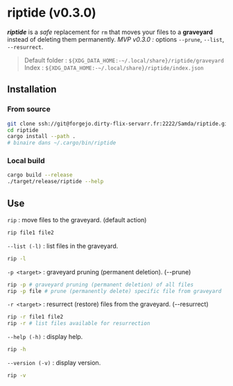 # riptide (v0.3.0)

***riptide*** is a *safe* replacement for `rm` that moves your files to a **graveyard**
instead of deleting them permanently.
*MVP v0.3.0 :* options `--prune`, `--list`, `--resurrect`.

> Default folder : `${XDG_DATA_HOME:-~/.local/share}/riptide/graveyard`  
> Index : `${XDG_DATA_HOME:-~/.local/share}/riptide/index.json`

## Installation

### From source

```bash
git clone ssh://git@forgejo.dirty-flix-servarr.fr:2222/Samda/riptide.git
cd riptide
cargo install --path .
# binaire dans ~/.cargo/bin/riptide
```

### Local build

```bash
cargo build --release
./target/release/riptide --help
```

## Use

`rip` : move files to the graveyard. (default action)

```bash
rip file1 file2
```

`--list (-l)` : list files in the graveyard.

```bash
rip -l
```

`-p <target>` : graveyard pruning (permanent deletion). (--prune)

```bash
rip -p # graveyard pruning (permanent deletion) of all files
rip -p file # prune (permanently delete) specific file from graveyard
```

`-r <target>` : resurrect (restore) files from the graveyard. (--resurrect)

```bash
rip -r file1 file2
rip -r # list files available for resurrection
```

`--help (-h)` : display help.

```bash
rip -h
```

`--version (-v)` : display version.

```bash
rip -v
```
